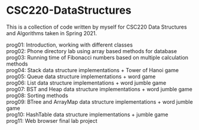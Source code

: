 # CSC220-DataStructures

This is a collection of code written by myself for CSC220 Data Structures and Algorithms taken in Spring 2021.  
  
prog01: Introduction, working with different classes  
prog02: Phone directory lab using array based methods for database  
prog03: Running time of Fibonacci numbers based on multiple calculation methods  
prog04: Stack data structure implementations + Tower of Hanoi game  
prog05: Queue data structure implementations + word game  
prog06: List data structure implementations + word jumble game  
prog07: BST and Heap data structure implementations + word jumble game  
prog08: Sorting methods  
prog09: BTree and ArrayMap data structure implementations + word jumble game  
prog10: HashTable data structure implementations + jumble game  
prog11: Web browser final lab project  
